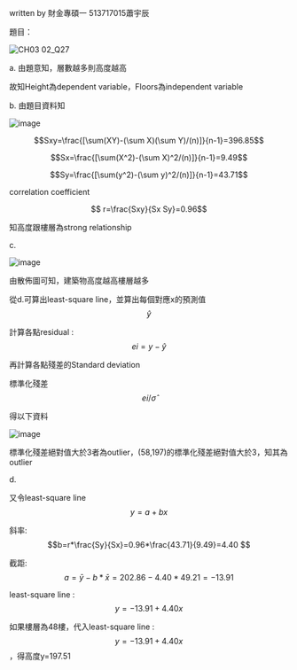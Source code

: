 written by 財金專碩一 513717015蕭宇辰


題目：

![CH03 02_Q27](https://github.com/user-attachments/assets/a722dc8c-8f69-4c51-9f58-567b45758fd4)

a.
由題意知，層數越多則高度越高

故知Height為dependent variable，Floors為independent variable


b.
由題目資料知
			
![image](https://github.com/user-attachments/assets/e9019c91-d812-47dc-8a74-1d24a1bc7057)


$$Sxy=\frac{[\sum(XY)-(\sum X)(\sum Y)/(n)]}{n-1}=396.85$$

$$Sx=\frac{[\sum(X^2)-(\sum X)^2/(n)]}{n-1}=9.49$$

$$Sy=\frac{[\sum(y^2)-(\sum y)^2/(n)]}{n-1}=43.71$$

correlation coefficient

$$ r=\frac{Sxy}{Sx Sy}=0.96$$

知高度跟樓層為strong relationship

c.

![image](https://github.com/user-attachments/assets/2b3ba4b6-b741-4e2e-8bdf-23b5d2fbee3f)

由散佈圖可知，建築物高度越高樓層越多

從d.可算出least-square line，並算出每個對應x的預測值 $$\hat{y}$$

計算各點residual : $$ei=y-\hat{y}$$ 

再計算各點殘差的Standard deviation

標準化殘差 $$ei/\hat{σ}$$

得以下資料

![image](https://github.com/user-attachments/assets/7cac9574-0124-497d-8ff7-0c5ea8dfa794)


標準化殘差絕對值大於3者為outlier，(58,197)的標準化殘差絕對值大於3，知其為outlier






d.

又令least-square line $$y=a+bx$$

斜率: $$b=r*\frac{Sy}{Sx}=0.96*\frac{43.71}{9.49}=4.40 $$   

截距: $$a=\bar{y}-b*\bar{x}=202.86-4.40*49.21=-13.91 $$

least-square line : $$y=-13.91+4.40x$$

如果樓層為48樓，代入least-square line : $$y=-13.91+4.40x$$，得高度y=197.51
